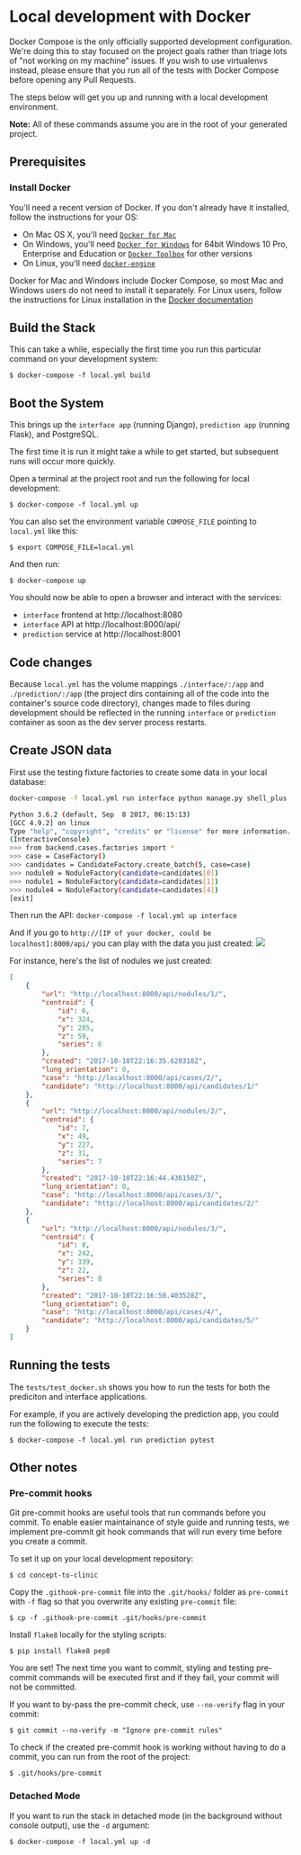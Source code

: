 Local development with Docker
=============================

Docker Compose is the only officially supported development configuration. We're doing this to stay focused on the project goals rather than triage lots of "not working on my machine" issues. If you wish to use virtualenvs instead, please ensure that you run all of the tests with Docker Compose before opening any Pull Requests.


The steps below will get you up and running with a local development environment.

**Note:** All of these commands assume you are in the root of your generated project.


## Prerequisites

### Install Docker

You'll need a recent version of Docker. If you don't already have it installed, follow the instructions for your OS:

- On Mac OS X, you'll need [`Docker for Mac`](https://docs.docker.com/engine/installation/mac/)
- On Windows, you'll need [`Docker for Windows`](https://docs.docker.com/engine/installation/windows/)  for 64bit Windows 10 Pro, Enterprise and Education or [`Docker Toolbox`](https://docs.docker.com/toolbox/overview/) for other versions
- On Linux, you'll need [`docker-engine`](https://docs.docker.com/engine/installation/)

Docker for Mac and Windows include Docker Compose, so most Mac and Windows users do not need to install it separately. For Linux users, follow the instructions for Linux installation in the [Docker documentation](https://docs.docker.com/compose/install/)


## Build the Stack

This can take a while, especially the first time you run this particular command
on your development system:

    $ docker-compose -f local.yml build


## Boot the System

This brings up the `interface app` (running Django), `prediction app` (running Flask), and PostgreSQL.

The first time it is run it might take a while to get started, but subsequent
runs will occur more quickly.

Open a terminal at the project root and run the following for local development:

    $ docker-compose -f local.yml up

You can also set the environment variable `COMPOSE_FILE` pointing to `local.yml` like this:

    $ export COMPOSE_FILE=local.yml

And then run:

    $ docker-compose up

You should now be able to open a browser and interact with the services:

- `interface` frontend at http://localhost:8080
- `interface` API at http://localhost:8000/api/
- `prediction` service at http://localhost:8001


## Code changes

Because `local.yml` has the volume mappings `./interface/:/app` and `./prediction/:/app` (the project dirs containing all of the code into the container's source code directory), changes made to files during development should be reflected in the running `interface` or `prediction` container as soon as the dev server process restarts.

## Create JSON data

First use the testing fixture factories to create some data in your local database:

```bash
docker-compose -f local.yml run interface python manage.py shell_plus

Python 3.6.2 (default, Sep  8 2017, 06:15:13)
[GCC 4.9.2] on linux
Type "help", "copyright", "credits" or "license" for more information.
(InteractiveConsole)
>>> from backend.cases.factories import *
>>> case = CaseFactory()
>>> candidates = CandidateFactory.create_batch(5, case=case)
>>> nodule0 = NoduleFactory(candidate=candidates[0])
>>> nodule1 = NoduleFactory(candidate=candidates[1])
>>> nodule4 = NoduleFactory(candidate=candidates[4])
[exit]
```

Then run the API: `docker-compose -f local.yml up interface`

And if you go to `http://[IP of your docker, could be localhost]:8000/api/` you can play with the data you just created:
![](https://user-images.githubusercontent.com/1284973/31413578-f65dfb36-ade7-11e7-9775-cea3dff4501e.png)

For instance, here's the list of nodules we just created:  

```JSON
[
    {
        "url": "http://localhost:8000/api/nodules/1/",
        "centroid": {
            "id": 6,
            "x": 324,
            "y": 285,
            "z": 59,
            "series": 6
        },
        "created": "2017-10-10T22:16:35.620318Z",
        "lung_orientation": 0,
        "case": "http://localhost:8000/api/cases/2/",
        "candidate": "http://localhost:8000/api/candidates/1/"
    },
    {
        "url": "http://localhost:8000/api/nodules/2/",
        "centroid": {
            "id": 7,
            "x": 49,
            "y": 227,
            "z": 31,
            "series": 7
        },
        "created": "2017-10-10T22:16:44.436150Z",
        "lung_orientation": 0,
        "case": "http://localhost:8000/api/cases/3/",
        "candidate": "http://localhost:8000/api/candidates/2/"
    },
    {
        "url": "http://localhost:8000/api/nodules/3/",
        "centroid": {
            "id": 8,
            "x": 242,
            "y": 339,
            "z": 22,
            "series": 8
        },
        "created": "2017-10-10T22:16:50.403528Z",
        "lung_orientation": 0,
        "case": "http://localhost:8000/api/cases/4/",
        "candidate": "http://localhost:8000/api/candidates/5/"
    }
]
```

## Running the tests

The `tests/test_docker.sh` shows you how to run the tests for both the prediciton and interface applications.

For example, if you are actively developing the prediction app, you could run the following to execute the tests:

    $ docker-compose -f local.yml run prediction pytest

## Other notes

### Pre-commit hooks
Git pre-commit hooks are useful tools that run commands before you commit. To enable easier maintainance of style guide and running tests, we implement pre-commit git hook commands that will run every time before you create a commit.

To set it up on your local development repository:

    $ cd concept-to-clinic

Copy the `.githook-pre-commit` file into the `.git/hooks/` folder as `pre-commit` with `-f` flag so that you overwrite any existing `pre-commit` file:

    $ cp -f .githook-pre-commit .git/hooks/pre-commit

Install `flake8` locally for the styling scripts:

    $ pip install flake8 pep8

You are set! The next time you want to commit, styling and testing pre-commit commands will be executed first and if they fail, your commit will not be committed.

If you want to by-pass the pre-commit check, use `--no-verify` flag in your commit:

    $ git commit --no-verify -m "Ignore pre-commit rules"

To check if the created pre-commit hook is working without having to do a commit, you can run from the root of the project:

    $ .git/hooks/pre-commit

### Detached Mode

If you want to run the stack in detached mode (in the background without console output), use the `-d` argument:

    $ docker-compose -f local.yml up -d
